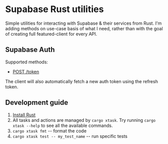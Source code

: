 # Supabase Rust utilities

Simple utilities for interacting with Supabase & their services from Rust.
I'm adding methods on use-case basis of what I need, rather than with the goal of creating full featured-client for every API.

## Supabase Auth

Supported methods:

- [POST /token](https://github.com/supabase/auth/blob/master/README.md#post-token)

The client will also automatically fetch a new auth token using the refresh token.

## Development guide

1. [Install Rust](https://rustup.rs/)
2. All tasks and actions are managed by `cargo xtask`. Try running `cargo xtask --help` to see all the available commands.
3. `cargo xtask fmt` -- format the code
4. `cargo xtask test -- my_test_name` -- run specific tests

